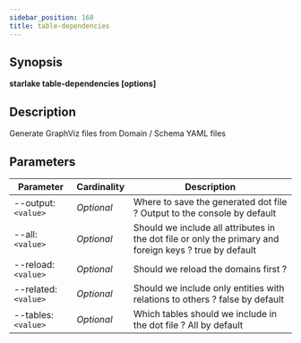 ```yaml
---
sidebar_position: 160
title: table-dependencies
---
```



## Synopsis

**starlake table-dependencies [options]**

## Description
Generate GraphViz files from Domain / Schema YAML files

## Parameters

Parameter|Cardinality|Description
---|---|---
--output:`<value>`|*Optional*|Where to save the generated dot file ? Output to the console by default
--all:`<value>`|*Optional*|Should we include all attributes in the dot file or only the primary and foreign keys ? true by default
--reload:`<value>`|*Optional*|Should we reload the domains first ?
--related:`<value>`|*Optional*|Should we include only entities with relations to others ? false by default
--tables:`<value>`|*Optional*|Which tables should we include in the dot file ? All by default


